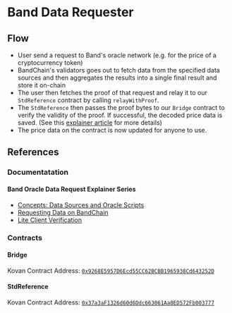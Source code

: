 # Band Data Requester

## Flow

- User send a request to Band's oracle network (e.g. for the price of a cryptocurrency token)
- BandChain's validators goes out to fetch data from the specified data sources and then aggregates the results into a single final result and store it on-chain
- The user then fetches the proof of that request and relay it to our `StdReference` contract by calling `relayWithProof`.
- The `StdReference` then passes the proof bytes to our `Bridge` contract to verify the validity of the proof. If successful, the decoded price data is saved. (See this [explainer article](https://medium.com/bandprotocol/understanding-band-oracle-3-lite-client-verification-d03ed3f4ccb8) for more details)
- The price data on the contract is now updated for anyone to use.

## References

### Documentatation

#### Band Oracle Data Request Explainer Series

- [Concepts: Data Sources and Oracle Scripts](https://medium.com/bandprotocol/understanding-band-oracle-1-oracle-scripts-and-data-sources-5d49847b4316)
- [Requesting Data on BandChain](https://medium.com/bandprotocol/understanding-band-oracle-2-requesting-data-on-bandchain-b3fde67072a)
- [Lite Client Verification](https://medium.com/bandprotocol/understanding-band-oracle-3-lite-client-verification-d03ed3f4ccb8)

### Contracts

#### Bridge

Kovan Contract Address: [`0x9268E5957D6Ecd55CC62BCBB1965938Cd643252D`](https://kovan.etherscan.io/address/0x9268E5957D6Ecd55CC62BCBB1965938Cd643252D#code)

#### StdReference

Kovan Contract Address: [`0x37a3aF1326d60d6Ddc663061Aa0ED572Fb003777`](https://kovan.etherscan.io/address/0x37a3aF1326d60d6Ddc663061Aa0ED572Fb003777#code)
